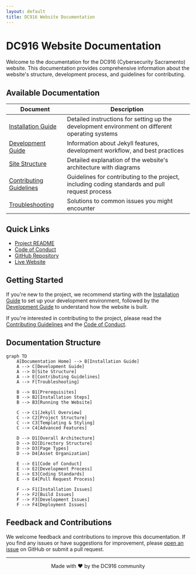```yaml
---
layout: default
title: DC916 Website Documentation
---
```


# DC916 Website Documentation

Welcome to the documentation for the DC916 (Cybersecurity Sacramento) website. This documentation provides comprehensive information about the website's structure, development process, and guidelines for contributing.

## Available Documentation

| Document | Description |
|----------|-------------|
| [Installation Guide](INSTALLATION.md) | Detailed instructions for setting up the development environment on different operating systems |
| [Development Guide](DEVELOPMENT.md) | Information about Jekyll features, development workflow, and best practices |
| [Site Structure](SITE_STRUCTURE.md) | Detailed explanation of the website's architecture with diagrams |
| [Contributing Guidelines](CONTRIBUTING.md) | Guidelines for contributing to the project, including coding standards and pull request process |
| [Troubleshooting](TROUBLESHOOTING.md) | Solutions to common issues you might encounter |

## Quick Links

- [Project README](../README.md)
- [Code of Conduct](../CoC.md)
- [GitHub Repository](https://github.com/CyberSecSacramento/Cybersecurity-Sacramento)
- [Live Website](https://dc916.com)

## Getting Started

If you're new to the project, we recommend starting with the [Installation Guide](INSTALLATION.md) to set up your development environment, followed by the [Development Guide](DEVELOPMENT.md) to understand how the website is built.

If you're interested in contributing to the project, please read the [Contributing Guidelines](CONTRIBUTING.md) and the [Code of Conduct](../CoC.md).

## Documentation Structure

```mermaid
graph TD
    A[Documentation Home] --> B[Installation Guide]
    A --> C[Development Guide]
    A --> D[Site Structure]
    A --> E[Contributing Guidelines]
    A --> F[Troubleshooting]
    
    B --> B1[Prerequisites]
    B --> B2[Installation Steps]
    B --> B3[Running the Website]
    
    C --> C1[Jekyll Overview]
    C --> C2[Project Structure]
    C --> C3[Templating & Styling]
    C --> C4[Advanced Features]
    
    D --> D1[Overall Architecture]
    D --> D2[Directory Structure]
    D --> D3[Page Types]
    D --> D4[Asset Organization]
    
    E --> E1[Code of Conduct]
    E --> E2[Development Process]
    E --> E3[Coding Standards]
    E --> E4[Pull Request Process]
    
    F --> F1[Installation Issues]
    F --> F2[Build Issues]
    F --> F3[Development Issues]
    F --> F4[Deployment Issues]
```

## Feedback and Contributions

We welcome feedback and contributions to improve this documentation. If you find any issues or have suggestions for improvement, please [open an issue](https://github.com/CyberSecSacramento/Cybersecurity-Sacramento/issues) on GitHub or submit a pull request.

---

<div align="center">
  <p>Made with ❤️ by the DC916 community</p>
</div>
